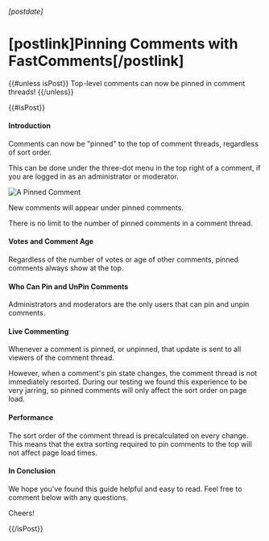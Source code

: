 ###### [postdate]
# [postlink]Pinning Comments with FastComments[/postlink]

{{#unless isPost}}
Top-level comments can now be pinned in comment threads!
{{/unless}}

{{#isPost}}

#### Introduction

Comments can now be "pinned" to the top of comment threads, regardless of sort order.

This can be done under the three-dot menu in the top right of a comment, if you are logged in as an administrator or moderator.

<div class="text-center">
    <img src="images/fc-pinned-comment-example.png" alt="A Pinned Comment" title="A Pinned Comment" />
</div>

New comments will appear under pinned comments.

There is no limit to the number of pinned comments in a comment thread.

#### Votes and Comment Age

Regardless of the number of votes or age of other comments, pinned comments always show at the top.

#### Who Can Pin and UnPin Comments

Administrators and moderators are the only users that can pin and unpin comments.

#### Live Commenting

Whenever a comment is pinned, or unpinned, that update is sent to all viewers of the comment thread.

However, when a comment's pin state changes, the comment thread is not immediately resorted. During our testing we found this
experience to be very jarring, so pinned comments will only affect the sort order on page load.

#### Performance

The sort order of the comment thread is precalculated on every change. This means that the extra sorting required to
pin comments to the top will not affect page load times.

#### In Conclusion

We hope you've found this guide helpful and easy to read. Feel free to comment below with any questions.

Cheers!

{{/isPost}}
